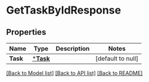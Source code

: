 # GetTaskByIdResponse

## Properties
Name | Type | Description | Notes
------------ | ------------- | ------------- | -------------
**Task** | [***Task**](Task.md) |  | [default to null]

[[Back to Model list]](../README.md#documentation-for-models) [[Back to API list]](../README.md#documentation-for-api-endpoints) [[Back to README]](../README.md)

